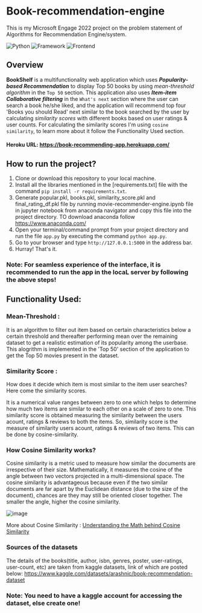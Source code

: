 # Book-recommendation-engine
This is my Microsoft Engage 2022 project on the problem statement of Algorithms for Recommendation Engine/system.

![Python](https://img.shields.io/badge/Python-3.9-blueviolet)
![Framework](https://img.shields.io/badge/Framework-Flask-red)
![Frontend](https://img.shields.io/badge/Frontend-HTML/Bootstrap-green)


## Overview

**BookShelf** is a multifunctionality web application which uses ***Popularity-based Recommendation*** to display Top 50 books by using *mean-threshold algorithm* in the `Top 50` section. This application also uses ***Item-item Collaborative filtering***  in the `What's next` section where the user can search a book he/she liked, and the application will recommend top four 'Books you should Read' next similar to the book searched by the user by calculating *similarity scores* with different books based on user ratings & user counts.
      For calculating the similarity scores I'm using `cosine similarity`, to learn more about it follow the Functionality Used section.
      
#### Heroku URL: https://book-recommending-app.herokuapp.com/

## How to run the project?

1. Clone or download this repository to your local machine.
2. Install all the libraries mentioned in the [requirements.txt] file with the command `pip install -r requirements.txt`.
3. Generate popular.pkl, books.pkl, similarity_score.pkl and final_rating_df.pkl file by running movie-recommender-engine.ipynb file in jupyter notebook from anaconda navigator and copy this file into the project directory. TO download anaconda follow https://www.anaconda.com/
4. Open your terminal/command prompt from your project directory and run the file `app.py` by executing the command `python app.py`.
5. Go to your browser and type `http://127.0.0.1:5000` in the address bar.
8. Hurray! That's it.

### Note: For seamless experience of the interface, it is recommended to run the app in the locaL server by following the above steps!

## Functionality Used:

### Mean-Threshold :

It is an algorithm to filter out item based on certain characteristics below a certain threshold and thereafter performing mean over the remaining dataset to get a realistic estimation of its popularity among the userbase. This alogrithm is implemented in the 'Top 50' section of the application to get the Top 50 movies present in the dataset.

### Similarity Score : 

How does it decide which item is most similar to the item user searches? Here come the similarity scores.
   
It is a numerical value ranges between zero to one which helps to determine how much two items are similar to each other on a scale of zero to one. This similarity score is obtained measuring the similarity between the users acount, ratings & reviews to both the items. So, similarity score is the measure of similarity users acount, ratings & reviews of two items. This can be done by cosine-similarity.
 
 
### How Cosine Similarity works?

Cosine similarity is a metric used to measure how similar the documents are irrespective of their size. Mathematically, it measures the cosine of the angle between two vectors projected in a multi-dimensional space. The cosine similarity is advantageous because even if the two similar documents are far apart by the Euclidean distance (due to the size of the document), chances are they may still be oriented closer together. The smaller the angle, higher the cosine similarity.
  
![image](https://user-images.githubusercontent.com/36665975/70401457-a7530680-1a55-11ea-9158-97d4e8515ca4.png)

  
More about Cosine Similarity : [Understanding the Math behind Cosine Similarity](https://www.machinelearningplus.com/nlp/cosine-similarity/)

### Sources of the datasets

The details of the books(title, author, isbn, genres, poster, user-ratings, user-count, etc) are taken from kaggle datasets, link of which are posted below:
      https://www.kaggle.com/datasets/arashnic/book-recommendation-dataset
### Note: You need to have a kaggle account for accessing the dataset, else create one!

